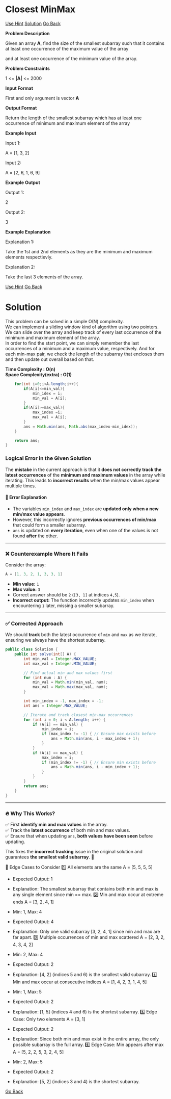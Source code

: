 #  Closest MinMax

[Use Hint](https://www.scaler.com/academy/mentee-dashboard/class/25458/assignment/problems/986/hints?navref=cl_pb_nv_tb)
[Solution](#Solution)
[Go Back](https://github.com/sahoog2/Preparation_Notes/blob/main/DSA/Array/2%20Problems.md)


**Problem Description**  

Given an array  **A**, find the size of the smallest subarray such that it contains at least one occurrence of the maximum value of the array

and at least one occurrence of the minimum value of the array.

  
  
**Problem Constraints**  

1 <=  **|A|**  <= 2000

  
  
**Input Format**  

First and only argument is vector  **A**

  
  
**Output Format**  

Return the length of the smallest subarray which has at least one occurrence of minimum and maximum element of the array

  
  
**Example Input**  

Input 1:

A = [1, 3, 2]

Input 2:

A = [2, 6, 1, 6, 9]

  
  
**Example Output**  

Output 1:

 2

Output 2:

 3

  
  
**Example Explanation**  

Explanation 1:

 Take the 1st and 2nd elements as they are the minimum and maximum elements respectievly.

Explanation 2:

 Take the last 3 elements of the array.

[Use Hint](https://www.scaler.com/academy/mentee-dashboard/class/25458/assignment/problems/986/hints?navref=cl_pb_nv_tb)
[Go Back](https://github.com/sahoog2/Preparation_Notes/blob/main/DSA/Array/2%20Problems.md)

# Solution

This problem can be solved in a simple O(N) complexity.  
We can implement a sliding window kind of algorithm using two pointers. We can slide over the array and keep track of every last occurrence of the minimum and maximum element of the array.  
In order to find the start point, we can simply remember the last occurrences of a minimum and a maximum value, respectively. And for each min-max pair, we check the length of the subarray that encloses them and then update out overall based on that.

**Time Complexity : O(n)**  
**Space Complexity(extra) : O(1)**

```java
    for(int i=0;i<A.length;i++){
        if(A[i]<=min_val){
            min_idex = i;
            min_val = A[i];
        }
        if(A[i]>=max_val){
            max_index =i;
            max_val = A[i];
        }
        ans = Math.min(ans, Math.abs(max_index-min_idex));
    }

    return ans;
}
```

### **Logical Error in the Given Solution**
The **mistake** in the current approach is that it **does not correctly track the latest occurrences** of the **minimum and maximum values** in the array while iterating. This leads to **incorrect results** when the min/max values appear multiple times.

#### **🚨 Error Explanation**
- The variables `min_index` and `max_index` are **updated only when a new min/max value appears**.
- However, this incorrectly ignores **previous occurrences of min/max** that could form a smaller subarray.
- `ans` is updated on **every iteration**, even when one of the values is not found **after** the other.

---

### **❌ Counterexample Where It Fails**
Consider the array:
```java
A = [1, 3, 2, 1, 3, 3, 1]
```
- **Min value:** `1`
- **Max value:** `3`
- Correct answer should be `2` (`[3, 1]` at indices `4,5`).
- **Incorrect output:** The function incorrectly updates `min_index` when encountering `1` later, missing a smaller subarray.

---

### **✅ Corrected Approach**
We should **track** both the latest occurrence of `min` and `max` as we iterate, ensuring we always have the shortest subarray.

```java
public class Solution {
    public int solve(int[] A) {
        int min_val = Integer.MAX_VALUE;
        int max_val = Integer.MIN_VALUE;

        // Find actual min and max values first
        for (int num : A) {
            min_val = Math.min(min_val, num);
            max_val = Math.max(max_val, num);
        }

        int min_index = -1, max_index = -1;
        int ans = Integer.MAX_VALUE;

        // Iterate and track closest min-max occurrences
        for (int i = 0; i < A.length; i++) {
            if (A[i] == min_val) {
                min_index = i;
                if (max_index != -1) { // Ensure max exists before
                    ans = Math.min(ans, i - max_index + 1);
                }
            }
            if (A[i] == max_val) {
                max_index = i;
                if (min_index != -1) { // Ensure min exists before
                    ans = Math.min(ans, i - min_index + 1);
                }
            }
        }
        return ans;
    }
}
```

---

### **🔥 Why This Works?**
✅ First **identify min and max values** in the array.  
✅ Track the **latest occurrence** of both min and max values.  
✅ Ensure that when updating `ans`, **both values have been seen** before updating.  

This fixes the **incorrect tracking** issue in the original solution and guarantees **the smallest valid subarray**. 🚀  

🚀 Edge Cases to Consider
1️⃣ All elements are the same
A = [5, 5, 5, 5]


- Expected Output: 1
- Explanation: The smallest subarray that contains both min and max is any single element since min == max.
2️⃣ Min and max occur at extreme ends
A = [3, 2, 4, 1]


- Min: 1, Max: 4
- Expected Output: 4
- Explanation: Only one valid subarray [3, 2, 4, 1] since min and max are far apart.
3️⃣ Multiple occurrences of min and max scattered
A = [2, 3, 2, 4, 3, 4, 2]


- Min: 2, Max: 4
- Expected Output: 2
- Explanation: [4, 2] (indices 5 and 6) is the smallest valid subarray.
4️⃣ Min and max occur at consecutive indices
A = [1, 4, 2, 3, 1, 4, 5]


- Min: 1, Max: 5
- Expected Output: 2
- Explanation: [1, 5] (indices 4 and 6) is the shortest subarray.
5️⃣ Edge Case: Only two elements
A = [3, 1]


- Expected Output: 2
- Explanation: Since both min and max exist in the entire array, the only possible subarray is the full array.
6️⃣ Edge Case: Min appears after max
A = [5, 2, 2, 5, 3, 2, 4, 5]


- Min: 2, Max: 5
- Expected Output: 2
- Explanation: [5, 2] (indices 3 and 4) is the shortest subarray.


[Go Back](https://github.com/sahoog2/Preparation_Notes/blob/main/DSA/Array/2%20Problems.md)
